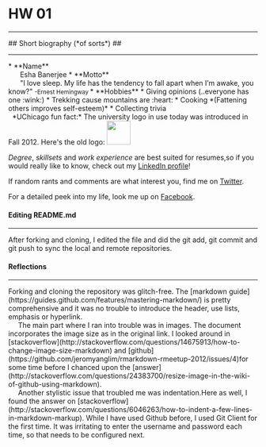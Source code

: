# HW 01 #
<hr />
## Short biography (*of sorts*) ##
<hr />
 * **Name** 
          <br /> &nbsp; &nbsp;&nbsp;&nbsp; Esha Banerjee 
 * **Motto**
            <br /> &nbsp; &nbsp;&nbsp;&nbsp; "I love sleep. My life has the tendency to fall apart when I’m awake, you know?" <small> -Ernest Hemingway </small>
 * **Hobbies** 
     * Giving opinions (..everyone has one :wink:)
     * Trekking cause mountains are :heart:
     * Cooking *(Fattening others improves self-esteem)* 
     * Collecting trivia
     <br /> &nbsp;&nbsp;*UChicago fun fact:* The university logo in use today was introduced in Fall 2012. Here's the old logo:
<img src ="https://tse1.mm.bing.net/th?id=OIP.Ma33bcd64a5a7e9f57c11396825f87dafo0&pid=15.1&P=0&w=300&h=300" width = "48">
     
     
*Degree*, *skillsets* and *work experience* are best suited for resumes,so if you would really like to know, check out my [LinkedIn profile](https://www.linkedin.com/in/esha-banerjee-29a4854b?trk=nav_responsive_tab_profile_pic)!

If random rants and comments are what interest you, find me on [Twitter](https://twitter.com/eshabanerjee).

For a detailed peek into my life, look me up on [Facebook](https://www.facebook.com/esha.yinyang).

#### Editing README.md ####
<hr />
After forking and cloning, I edited the file and did the git add, git commit and git push to sync the local and remote repositories.


#### Reflections ####
<hr />
Forking and cloning the repository was glitch-free.
The [markdown guide](https://guides.github.com/features/mastering-markdown/) is pretty comprehensive and it was no trouble to introduce the header, use lists, emphasis or hyperlink. 
<br /> &nbsp;&nbsp;&nbsp;&nbsp; The main part where I ran into trouble was in images. The document incorporates the image size as in the original link. I looked around in [stackoverflow](http://stackoverflow.com/questions/14675913/how-to-change-image-size-markdown) and [github](https://github.com/jeromyanglim/rmarkdown-rmeetup-2012/issues/4)for some time before I chanced upon the [answer](http://stackoverflow.com/questions/24383700/resize-image-in-the-wiki-of-github-using-markdown).
<br /> &nbsp;&nbsp;&nbsp;&nbsp; Another stylistic issue that troubled me was indentation.Here as well, I found the answer on [stackoverflow](http://stackoverflow.com/questions/6046263/how-to-indent-a-few-lines-in-markdown-markup).
While I have used Github before, I used Git Client for the first time. It was irritating to enter the username and password each time, so that needs to be configured next. 